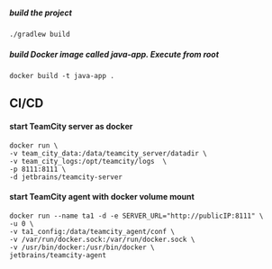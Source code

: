 ##### build the project

    ./gradlew build

##### build Docker image called java-app. Execute from root

    docker build -t java-app .
    
   ## CI/CD 
   
 #### start TeamCity server as docker 
 
    docker run \
    -v team_city_data:/data/teamcity_server/datadir \
    -v team_city_logs:/opt/teamcity/logs  \
    -p 8111:8111 \
	-d jetbrains/teamcity-server
    

#### start TeamCity agent with docker volume mount

    docker run --name ta1 -d -e SERVER_URL="http://publicIP:8111" \
    -u 0 \
    -v ta1_config:/data/teamcity_agent/conf \
    -v /var/run/docker.sock:/var/run/docker.sock \
    -v /usr/bin/docker:/usr/bin/docker \
    jetbrains/teamcity-agent
      
